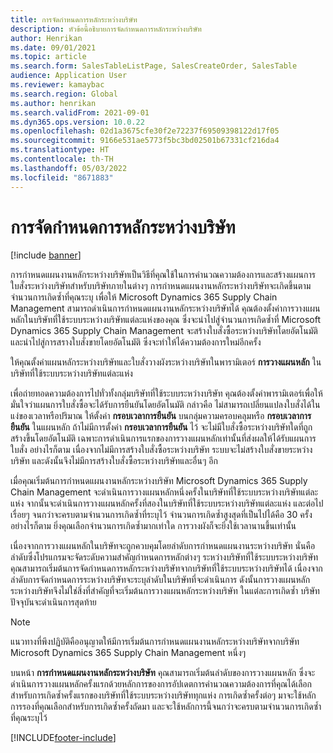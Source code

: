 ```yaml
---
title: การจัดกำหนดการหลักระหว่างบริษัท
description: หัวข้อนี้อธิบายการจัดกำหนดการหลักระหว่างบริษัท
author: Henrikan
ms.date: 09/01/2021
ms.topic: article
ms.search.form: SalesTableListPage, SalesCreateOrder, SalesTable
audience: Application User
ms.reviewer: kamaybac
ms.search.region: Global
ms.author: henrikan
ms.search.validFrom: 2021-09-01
ms.dyn365.ops.version: 10.0.22
ms.openlocfilehash: 02d1a3675cfe30f2e72237f69509398122d17f05
ms.sourcegitcommit: 9166e531ae5773f5bc3bd02501b67331cf216da4
ms.translationtype: HT
ms.contentlocale: th-TH
ms.lasthandoff: 05/03/2022
ms.locfileid: "8671883"
---
```

# <a name="intercompany-master-scheduling"></a>การจัดกำหนดการหลักระหว่างบริษัท

[!include [banner](../../includes/banner.md)]

การกำหนดแผนงานหลักระหว่างบริษัทเป็นวิธีที่คุณใช้ในการคำนวณความต้องการและสร้างแผนการใบสั่งระหว่างบริษัทสำหรับบริษัทภายในต่างๆ  การกำหนดแผนงานหลักระหว่างบริษัทจะเกิดขึ้นตามจำนวนการเกิดซ้ำที่คุณระบุ  เพื่อให้ Microsoft Dynamics 365 Supply Chain Management สามารถดำเนินการกำหนดแผนงานหลักระหว่างบริษัทได้ คุณต้องตั้งค่าการวางแผนหลักในบริษัทที่ใช้ระบบระหว่างบริษัทแต่ละแห่งของคุณ ซึ่งจะนำไปสู่จำนวนการเกิดซ้ำที่ Microsoft Dynamics 365 Supply Chain Management จะสร้างใบสั่งซื้อระหว่างบริษัทโดยอัตโนมัติ และนำไปสู่การสรางใบสั่งขายโดยอัตโนมัติ ซึ่งจะทำให้ได้ความต้องการใหม่อีกครั้ง

ให้คุณตั้งค่าแผนหลักระหว่างบริษัทและใบสั่งวางผังระหว่างบริษัทในพารามิเตอร์ **การวางแผนหลัก** ในบริษัทที่ใช้ระบบระหว่างบริษัทแต่ละแห่ง

เพื่อถ่ายทอดความต้องการไปทั่วทั้งกลุ่มบริษัทที่ใช้ระบบระหว่างบริษัท คุณต้องตั้งค่าพารามิเตอร์เพื่อให้มั่นใจว่าแผนการใบสั่งซื้อจะได้รับการยืนยันโดยอัตโนมัติ กล่าวคือ ไม่สามารถเปลี่ยนแปลงใบสั่งได้ในแง่ของเวลาหรือปริมาณ ให้ตั้งค่า **กรอบเวลาการยืนยัน** บนกลุ่มความครอบคลุมหรือ **กรอบเวลาการยืนยัน** ในแผนหลัก ถ้าไม่มีการตั้งค่า **กรอบเวลาการยืนยัน** ไว้ จะไม่มีใบสั่งซื้อระหว่างบริษัทใดที่ถูกสร้างขึ้นโดยอัตโนมัติ เฉพาะการดําเนินการแรกของการวางแผนหลักเท่านั้นที่ส่งผลให้ได้รับแผนการใบสั่ง อย่างไรก็ตาม เนื่องจากไม่มีการสร้างใบสั่งซื้อระหว่างบริษัท ระบบจะไม่สร้างใบสั่งขายระหว่างบริษัท และดังนั้นจึงไม่มีการสร้างใบสั่งซื้อระหว่างบริษัทและอื่นๆ อีก

เมื่อคุณเริ่มต้นการกำหนดแผนงานหลักระหว่างบริษัท Microsoft Dynamics 365 Supply Chain Management จะดำเนินการวางแผนหลักหนึ่งครั้งในบริษัทที่ใช้ระบบระหว่างบริษัทแต่ละแห่ง จากนั้นจะดำเนินการวางแผนหลักครั้งที่สองในบริษัทที่ใช้ระบบระหว่างบริษัทแต่ละแห่ง และต่อไปเรื่อยๆ จนกว่าจะครบตามจำนวนการเกิดซ้ำที่ระบุไว้ จำนวนการเกิดซ้ำสูงสุดที่เป็นไปได้คือ 30 ครั้ง อย่างไรก็ตาม ยิ่งคุณเลือกจำนวนการเกิดซ้ำมากเท่าใด การวางผังก็จะยิ่งใช้เวลานานขึ้นเท่านั้น

เนื่องจากการวางแผนหลักในบริษัทจะถูกควบคุมโดยลำดับการกำหนดแผนงานระหว่างบริษัท นั่นคือลำดับซึ่งโปรแกรมจะจัดระดับความสำคัญกำหนดการหลักต่างๆ ระหว่างบริษัทที่ใช้ระบบระหว่างบริษัท คุณสามารถเริ่มต้นการจัดกำหนดการหลักระหว่างบริษัทจากบริษัทที่ใช้ระบบระหว่างบริษัทได้ เนื่องจากลำดับการจัดกำหนดการระหว่างบริษัทจะระบุลำดับในบริษัทที่จะดำเนินการ ดังนั้นการวางแผนหลักระหว่างบริษัทจึงไม่ใช่สิ่งที่สําคัญที่จะเริ่มต้นการวางแผนหลักระหว่างบริษัท ในแต่ละการเกิดซ้ำ บริษัทปัจจุบันจะดำเนินการสุดท้าย

> [!NOTE]
> แนวทางที่พึงปฏิบัติคืออนุญาตให้มีการเริ่มต้นการกำหนดแผนงานหลักระหว่างบริษัทจากบริษัท Microsoft Dynamics 365 Supply Chain Management หนึ่งๆ

บนหน้า **การกำหนดแผนงานหลักระหว่างบริษัท** คุณสามารถเริ่มต้นลำดับของการวางแผนหลัก ซึ่งจะดำเนินการวางแผนหลักครั้งแรกด้วยหลักการของการอัปเดตการคำนวณความต้องการที่คุณได้เลือกสำหรับการเกิดซ้ำครั้งแรกของบริษัทที่ใช้ระบบระหว่างบริษัททุกแห่ง การเกิดซ้ำครั้งต่อๆ มาจะใช้หลักการรองที่คุณเลือกสำหรับการเกิดซ้ำครั้งถัดมา และจะใช้หลักการนี้จนกว่าจะครบตามจำนวนการเกิดซ้ำที่คุณระบุไว้

[!INCLUDE[footer-include](../../includes/footer-banner.md)]
